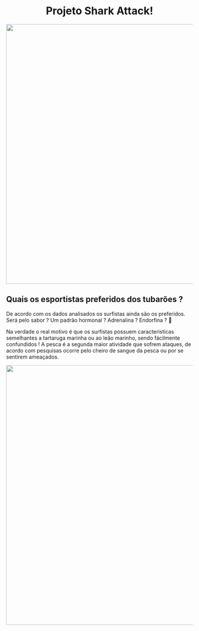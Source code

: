 
<span align="center">
<h1> Projeto Shark Attack! </h1>
</span>

<div align="center">
<img src= "https://user-images.githubusercontent.com/99897035/161886656-cb8dcdb3-80c0-4723-987a-32aa3ebc72a4.png" width="700px" />
</div>


## **Quais os esportistas preferidos dos tubarões ?**

De acordo com os dados analisados os surfistas ainda são os preferidos. Será pelo sabor ? Um padrão hormonal ? Adrenalina ? Endorfina ? :thinking:

Na verdade o real motivo é que os surfistas possuem caracteristicas semelhantes a tartaruga marinha ou ao leão marinho, sendo fácilmente confundidos !
A pesca é a segunda maior atividade que sofrem ataques, de acordo com pesquisas ocorre pelo cheiro de sangue da pesca ou por se sentirem ameaçados.

<img src= "" width="700px" />
